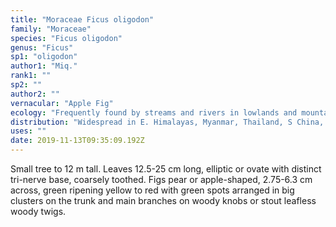 ```yaml
---
title: "Moraceae Ficus oligodon"
family: "Moraceae"
species: "Ficus oligodon"
genus: "Ficus"
sp1: "oligodon"
author1: "Miq."
rank1: ""
sp2: ""
author2: ""
vernacular: "Apple Fig"
ecology: "Frequently found by streams and rivers in lowlands and mountains."
distribution: "Widespread in E. Himalayas, Myanmar, Thailand, S China, Indo-China and N Peninsular Malaysia."
uses: ""
date: 2019-11-13T09:35:09.192Z
---
```

Small tree to 12 m tall. Leaves 12.5-25 cm long, elliptic or ovate with distinct tri-nerve base, coarsely toothed. Figs pear or apple-shaped, 2.75-6.3 cm across, green ripening yellow to red with green spots arranged in big clusters on the trunk and main branches on woody knobs or stout leafless woody twigs.